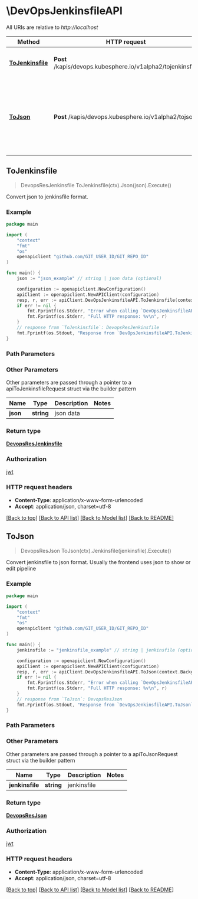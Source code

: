 # \DevOpsJenkinsfileAPI

All URIs are relative to *http://localhost*

Method | HTTP request | Description
------------- | ------------- | -------------
[**ToJenkinsfile**](DevOpsJenkinsfileAPI.md#ToJenkinsfile) | **Post** /kapis/devops.kubesphere.io/v1alpha2/tojenkinsfile | Convert json to jenkinsfile format.
[**ToJson**](DevOpsJenkinsfileAPI.md#ToJson) | **Post** /kapis/devops.kubesphere.io/v1alpha2/tojson | Convert jenkinsfile to json format. Usually the frontend uses json to show or edit pipeline



## ToJenkinsfile

> DevopsResJenkinsfile ToJenkinsfile(ctx).Json(json).Execute()

Convert json to jenkinsfile format.

### Example

```go
package main

import (
	"context"
	"fmt"
	"os"
	openapiclient "github.com/GIT_USER_ID/GIT_REPO_ID"
)

func main() {
	json := "json_example" // string | json data (optional)

	configuration := openapiclient.NewConfiguration()
	apiClient := openapiclient.NewAPIClient(configuration)
	resp, r, err := apiClient.DevOpsJenkinsfileAPI.ToJenkinsfile(context.Background()).Json(json).Execute()
	if err != nil {
		fmt.Fprintf(os.Stderr, "Error when calling `DevOpsJenkinsfileAPI.ToJenkinsfile``: %v\n", err)
		fmt.Fprintf(os.Stderr, "Full HTTP response: %v\n", r)
	}
	// response from `ToJenkinsfile`: DevopsResJenkinsfile
	fmt.Fprintf(os.Stdout, "Response from `DevOpsJenkinsfileAPI.ToJenkinsfile`: %v\n", resp)
}
```

### Path Parameters



### Other Parameters

Other parameters are passed through a pointer to a apiToJenkinsfileRequest struct via the builder pattern


Name | Type | Description  | Notes
------------- | ------------- | ------------- | -------------
 **json** | **string** | json data | 

### Return type

[**DevopsResJenkinsfile**](DevopsResJenkinsfile.md)

### Authorization

[jwt](../README.md#jwt)

### HTTP request headers

- **Content-Type**: application/x-www-form-urlencoded
- **Accept**: application/json, charset=utf-8

[[Back to top]](#) [[Back to API list]](../README.md#documentation-for-api-endpoints)
[[Back to Model list]](../README.md#documentation-for-models)
[[Back to README]](../README.md)


## ToJson

> DevopsResJson ToJson(ctx).Jenkinsfile(jenkinsfile).Execute()

Convert jenkinsfile to json format. Usually the frontend uses json to show or edit pipeline

### Example

```go
package main

import (
	"context"
	"fmt"
	"os"
	openapiclient "github.com/GIT_USER_ID/GIT_REPO_ID"
)

func main() {
	jenkinsfile := "jenkinsfile_example" // string | jenkinsfile (optional)

	configuration := openapiclient.NewConfiguration()
	apiClient := openapiclient.NewAPIClient(configuration)
	resp, r, err := apiClient.DevOpsJenkinsfileAPI.ToJson(context.Background()).Jenkinsfile(jenkinsfile).Execute()
	if err != nil {
		fmt.Fprintf(os.Stderr, "Error when calling `DevOpsJenkinsfileAPI.ToJson``: %v\n", err)
		fmt.Fprintf(os.Stderr, "Full HTTP response: %v\n", r)
	}
	// response from `ToJson`: DevopsResJson
	fmt.Fprintf(os.Stdout, "Response from `DevOpsJenkinsfileAPI.ToJson`: %v\n", resp)
}
```

### Path Parameters



### Other Parameters

Other parameters are passed through a pointer to a apiToJsonRequest struct via the builder pattern


Name | Type | Description  | Notes
------------- | ------------- | ------------- | -------------
 **jenkinsfile** | **string** | jenkinsfile | 

### Return type

[**DevopsResJson**](DevopsResJson.md)

### Authorization

[jwt](../README.md#jwt)

### HTTP request headers

- **Content-Type**: application/x-www-form-urlencoded
- **Accept**: application/json, charset=utf-8

[[Back to top]](#) [[Back to API list]](../README.md#documentation-for-api-endpoints)
[[Back to Model list]](../README.md#documentation-for-models)
[[Back to README]](../README.md)

